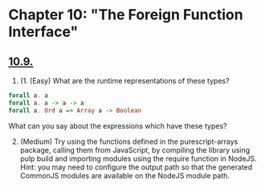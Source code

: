 # Chapter 10: "The Foreign Function Interface"

## [10.9.](./10.9.js)

1. (1. (Easy) What are the runtime representations of these types?

```purescript
forall a. a
forall a. a -> a -> a
forall a. Ord a => Array a -> Boolean
```

What can you say about the expressions which have these types?

2. (Medium) Try using the functions defined in the purescript-arrays package, calling them from JavaScript, by compiling the library using pulp build and importing modules using the require function in NodeJS. Hint: you may need to configure the output path so that the generated CommonJS modules are available on the NodeJS module path.
